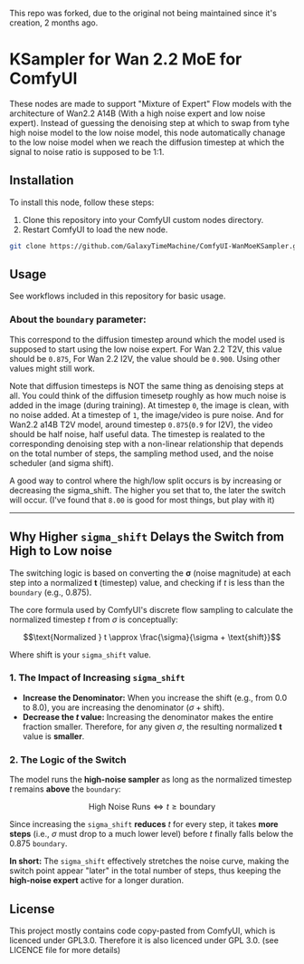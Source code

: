 This repo was forked, due to the original not being maintained since it's creation, 2 months ago.

# KSampler for Wan 2.2 MoE for ComfyUI

These nodes are made to support "Mixture of Expert" Flow models with the architecture of Wan2.2 A14B (With a high noise expert and low noise expert).
Instead of guessing the denoising step at which to swap from tyhe high noise model to the low noise model, this node automatically chanage to the low noise model when we reach the diffusion timestep at which the signal to noise ratio is supposed to be 1:1.


## Installation

To install this node, follow these steps:

1. Clone this repository into your ComfyUI custom nodes directory.
2. Restart ComfyUI to load the new node.

```bash
git clone https://github.com/GalaxyTimeMachine/ComfyUI-WanMoeKSampler.git /path-to-ComfyUI/custom_nodes/WanMoeKSampler
```

## Usage

See workflows included in this repository for basic usage.

### About the `boundary` parameter:

This correspond to the diffusion timestep around which the model used is supposed to start using the low noise expert. For Wan 2.2 T2V, this value should be `0.875`,  For Wan 2.2 I2V, the value should be `0.900`. Using other values might still work.

Note that diffusion timesteps is NOT the same thing as denoising steps at all. You could think of the diffusion timesetp roughly as how much noise is added in the image (during training). At timestep `0`, the image is clean, with no noise added.  At a timestep of `1`, the image/video is pure noise. And for Wan2.2 a14B T2V model, around timestep `0.875`(`0.9` for I2V), the video should be half noise, half useful data. The timestep is realated to the corresponding denoising step with a non-linear relationship that depends on the total number of steps, the sampling method used, and the noise scheduler (and sigma shift).

A good way to control where the high/low split occurs is by increasing or decreasing the sigma_shift. The higher you set that to, the later the switch will occur. (I've found that `8.00` is good for most things, but play with it)
***

## Why Higher `sigma_shift` Delays the Switch from High to Low noise

The switching logic is based on converting the $\mathbf{\sigma}$ (noise magnitude) at each step into a normalized $\mathbf{t}$ (timestep) value, and checking if $t$ is less than the `boundary` (e.g., 0.875).

The core formula used by ComfyUI's discrete flow sampling to calculate the normalized timestep $t$ from $\sigma$ is conceptually:

$$\text{Normalized } t \approx \frac{\sigma}{\sigma + \text{shift}}$$

Where $\text{shift}$ is your `sigma_shift` value.

### 1. The Impact of Increasing `sigma_shift`

* **Increase the Denominator:** When you increase the $\text{shift}$ (e.g., from 0.0 to 8.0), you are increasing the denominator ($\sigma + \text{shift}$).
* **Decrease the $t$ value:** Increasing the denominator makes the entire fraction smaller. Therefore, for any given $\sigma$, the resulting normalized $\mathbf{t}$ value is **smaller**.

### 2. The Logic of the Switch

The model runs the **high-noise sampler** as long as the normalized timestep $t$ remains **above** the `boundary`:

$$\text{High Noise Runs} \iff t \ge \text{boundary}$$

Since increasing the `sigma_shift` **reduces** $t$ for every step, it takes **more steps** (i.e., $\sigma$ must drop to a much lower level) before $t$ finally falls below the 0.875 `boundary`.

**In short:** The `sigma_shift` effectively stretches the noise curve, making the switch point appear "later" in the total number of steps, thus keeping the **high-noise expert** active for a longer duration.

## License

This project mostly contains code copy-pasted from ComfyUI, which is licenced under GPL3.0. Therefore it is also licenced under GPL 3.0. (see LICENCE file for more details)
